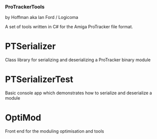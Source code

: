 ### ProTrackerTools
by Hoffman aka Ian Ford / Logicoma

A set of tools written in C# for the Amiga ProTracker file format.

# PTSerializer
Class library for serializing and deserializing a ProTracker binary module

# PTSerializerTest
Basic console app which demonstrates how to serialize and deserialize a module

# OptiMod
Front end for the moduling optimisation and tools

